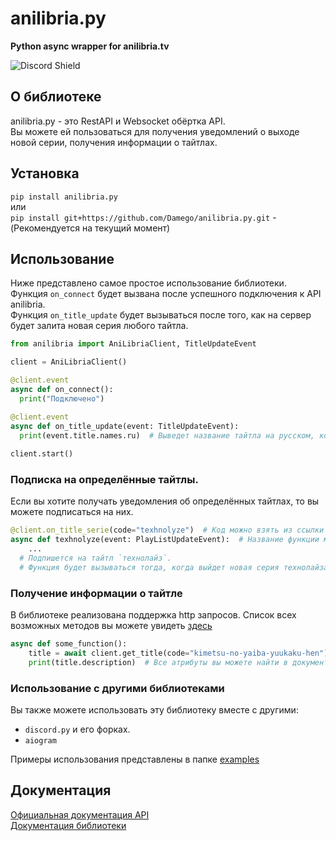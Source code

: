 # anilibria.py
**Python async wrapper for anilibria.tv**

![Discord Shield](https://discordapp.com/api/guilds/992384114667823194/widget.png?style=shield)

## О библиотеке
anilibria.py - это RestAPI и Websocket обёртка API.  
Вы можете ей пользоваться для получения уведомлений о выходе новой серии, получения информации о тайтлах.
 
## Установка

`pip install anilibria.py`  
или  
`pip install git+https://github.com/Damego/anilibria.py.git` - (Рекомендуется на текущий момент)

## Использование

Ниже представлено самое простое использование библиотеки.  
Функция `on_connect` будет вызвана после успешного подключения к API anilibria.  
Функция `on_title_update` будет вызываться после того, как на сервер будет залита новая серия любого тайтла.

```py
from anilibria import AniLibriaClient, TitleUpdateEvent

client = AniLibriaClient()

@client.event
async def on_connect():
  print("Подключено")

@client.event
async def on_title_update(event: TitleUpdateEvent):
  print(event.title.names.ru)  # Выведет название тайтла на русском, который обновили.
  
client.start()
```

### Подписка на определённые тайтлы.
Если вы хотите получать уведомления об определённых тайтлах, то вы можете подписаться на них. <br>

```py
@client.on_title_serie(code="texhnolyze")  # Код можно взять из ссылки тайтла
async def texhnolyze(event: PlayListUpdateEvent):  # Название функции может быть любое
    ...
  # Подпишется на тайтл `технолайз`.
  # Функция будет вызываться тогда, когда выйдет новая серия технолайза.

```

### Получение информации о тайтле
В библиотеке реализована поддержка http запросов. Список всех возможных методов вы можете увидеть [здесь](https://anilibriapy.readthedocs.io/ru/latest/client.html)

```py
async def some_function():
    title = await client.get_title(code="kimetsu-no-yaiba-yuukaku-hen")
    print(title.description)  # Все атрибуты вы можете найти в документации моделей
```

### Использование с другими библиотеками
Вы также можете использовать эту библиотеку вместе с другими:
- `discord.py` и его форках.
- `aiogram`

Примеры использования представлены в папке [examples](https://github.com/Damego/anilibria.py/tree/main/examples)

## Документация
[Официальная документация API](https://github.com/anilibria/docs/blob/master/api_v2.md)  
[Документация библиотеки](https://anilibriapy.readthedocs.io/ru/latest/)
